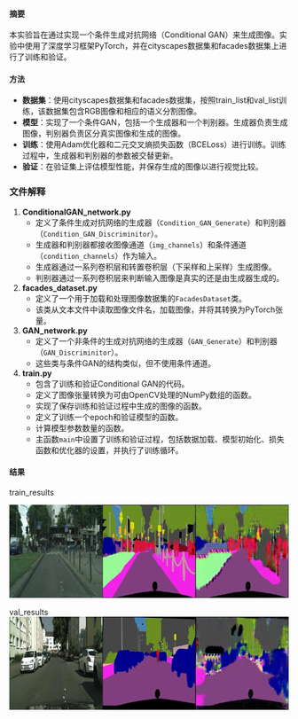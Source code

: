 #### 摘要

本实验旨在通过实现一个条件生成对抗网络（Conditional GAN）来生成图像。实验中使用了深度学习框架PyTorch，并在cityscapes数据集和facades数据集上进行了训练和验证。

#### 方法

- **数据集**：使用cityscapes数据集和facades数据集，按照train_list和val_list训练，该数据集包含RGB图像和相应的语义分割图像。
- **模型**：实现了一个条件GAN，包括一个生成器和一个判别器。生成器负责生成图像，判别器负责区分真实图像和生成的图像。
- **训练**：使用Adam优化器和二元交叉熵损失函数（BCELoss）进行训练。训练过程中，生成器和判别器的参数被交替更新。
- **验证**：在验证集上评估模型性能，并保存生成的图像以进行视觉比较。

### 文件解释

1. **ConditionalGAN_network.py**
   - 定义了条件生成对抗网络的生成器（`Condition_GAN_Generate`）和判别器（`Condition_GAN_Discriminitor`）。
   - 生成器和判别器都接收图像通道（`img_channels`）和条件通道（`condition_channels`）作为输入。
   - 生成器通过一系列卷积层和转置卷积层（下采样和上采样）生成图像。
   - 判别器通过一系列卷积层来判断输入图像是真实的还是由生成器生成的。
2. **facades_dataset.py**
   - 定义了一个用于加载和处理图像数据集的`FacadesDataset`类。
   - 该类从文本文件中读取图像文件名，加载图像，并将其转换为PyTorch张量。
3. **GAN_network.py**
   - 定义了一个非条件的生成对抗网络的生成器（`GAN_Generate`）和判别器（`GAN_Discriminitor`）。
   - 这些类与条件GAN的结构类似，但不使用条件通道。
4. **train.py**
   - 包含了训练和验证Conditional GAN的代码。
   - 定义了图像张量转换为可由OpenCV处理的NumPy数组的函数。
   - 实现了保存训练和验证过程中生成的图像的函数。
   - 定义了训练一个epoch和验证模型的函数。
   - 计算模型参数数量的函数。
   - 主函数`main`中设置了训练和验证过程，包括数据加载、模型初始化、损失函数和优化器的设置，并执行了训练循环。

#### 结果

train_results

![result_1](https://github.com/hanchuqi/SA24001017_HCQ_DIP_HW/blob/master/hw3/train_results/cityscapes/epoch_1600/result_1.png)

val_results![result_2](.\val_results\cityscapes\epoch_1600\result_2.png)
